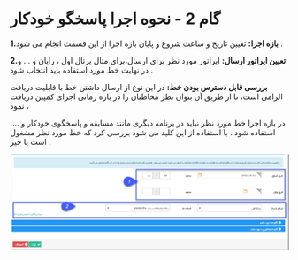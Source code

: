 # گام 2 - نحوه اجرا پاسخگو خودکار 

**1.بازه اجرا:**  تعیین تاریخ و ساعت شروع و پایان بازه اجرا از این قسمت انجام می شود .

**2.تعیین اپراتور ارسال:** اپراتور مورد نظر برای ارسال،برای مثال پرتال اول ، رایان و ...  و در نهایت خط مورد استفاده باید انتخاب شود .

**بررسی قابل دسترس بودن خط:**  در این نوع از ارسال داشتن خط با قابلیت دریافت الزامی است، تا از طریق آن بتوان نظر مخاطبان را در بازه زمانی اجرای کمپین دریافت نمود ،

 در بازه اجرا خط مورد نظر نباید در برنامه دیگری مانند مسابقه و پاسخگوی خودکار و .... استفاده شود .  با استفاده از این کلید می شود بررسی کرد که خط مورد نظر مشغول است یا خیر .
 
 ![](advertising-sendingautoanswer-secondstep.png)
 
 
